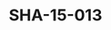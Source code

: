 ---
pid: SHA-15-013
title: SHA-15-013
language: en
collection: Sharhabil Ahmed
original_label: 
rights: Sharhabil Ahmed
location_of_original: Sharhabil Ahmed
photographer_or_studio: 
scanned_from: photograph 12.1 by 16.6
_date: '1962'
location: Ethiopia, Addis Ababa
description: Sharhabil Ahmed his band and employees of the Sudanese embassy
additional_notes: 
permission_display: 'yes'
on_server: 'no'
on_website: 'no'
permalink: "/archive/en/sha-15-013.html"
layout: photo-page
---